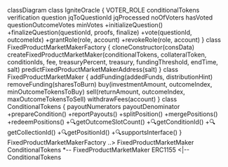 classDiagram
class IgniteOracle {
    VOTER_ROLE
	conditionalTokens
	verification
	question
	jqToQuestionId
	jqProcessed
	noOfVoters
	hasVoted
	questionOutcomeVotes
	minVotes
    +initializeQuestion()
	+finalizeQuestion(questionId, proofs, finalize)
	+vote(questionId, outcomeIdx)
	+grantRole(role, account)
	+revokeRole(role, account)
}
class FixedProductMarketMakerFactory {
    cloneConstructor(consData)
    createFixedProductMarketMaker(conditionalTokens, collateralToken, conditionIds, fee, treasuryPercent, treasury, fundingThreshold, endTime, salt)
    predictFixedProductMarketMakerAddress(salt)
}
class FixedProductMarketMaker {
	addFunding(addedFunds, distributionHint)
	removeFunding(sharesToBurn)
	buy(investmentAmount, outcomeIndex, minOutcomeTokensToBuy)
	sell(returnAmount, outcomeIndex, maxOutcomeTokensToSell)
	withdrawFees(account)
}
class ConditionalTokens {
	payoutNumerators
	payoutDenominator
	+prepareCondition()
	+reportPayouts()
	+splitPosition()
	+mergePositions()
	+redeemPositions()
	+🔍getOutcomeSlotCount()
	+🔍getConditionId()
	+🔍getCollectionId()
	+🔍getPositionId()
	+🔍supportsInterface()
}
FixedProductMarketMakerFactory ..> FixedProductMarketMaker
ConditionalTokens *-- FixedProductMarketMaker 
ERC1155 <|-- ConditionalTokens